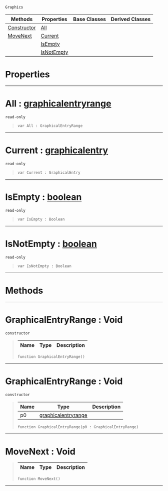  `Graphics`

|Methods|Properties|Base Classes|Derived Classes|
|---|---|---|---|
|[ Constructor](https://github.com/dragonCASTjosh/PlasmaDocs/blob/master/code_reference/class_reference/graphicalentryrange.markdown#graphicalentryrange-void)|[ All](https://github.com/dragonCASTjosh/PlasmaDocs/blob/master/code_reference/class_reference/graphicalentryrange.markdown#all-plasma-engine-document)| | |
|[ MoveNext](https://github.com/dragonCASTjosh/PlasmaDocs/blob/master/code_reference/class_reference/graphicalentryrange.markdown#movenext-void)|[ Current](https://github.com/dragonCASTjosh/PlasmaDocs/blob/master/code_reference/class_reference/graphicalentryrange.markdown#current-plasma-engine-docu)| | |
| |[ IsEmpty](https://github.com/dragonCASTjosh/PlasmaDocs/blob/master/code_reference/class_reference/graphicalentryrange.markdown#isempty-plasma-engine-docu)| | |
| |[ IsNotEmpty](https://github.com/dragonCASTjosh/PlasmaDocs/blob/master/code_reference/class_reference/graphicalentryrange.markdown#isnotempty-plasma-engine-d)| | |


 #  Properties


---  
 #  All : [graphicalentryrange](https://github.com/dragonCASTjosh/PlasmaDocs/blob/master/code_reference/class_reference/graphicalentryrange.markdown)

 `read-only`

> 
> ``` lang=cpp, name=Lightning
> var All : GraphicalEntryRange


---  
 #  Current : [graphicalentry](https://github.com/dragonCASTjosh/PlasmaDocs/blob/master/code_reference/class_reference/graphicalentry.markdown)

 `read-only`

> 
> ``` lang=cpp, name=Lightning
> var Current : GraphicalEntry


---  
 #  IsEmpty : [boolean](https://github.com/dragonCASTjosh/PlasmaDocs/blob/master/code_reference/lightning_base_types/boolean.markdown)

 `read-only`

> 
> ``` lang=cpp, name=Lightning
> var IsEmpty : Boolean


---  
 #  IsNotEmpty : [boolean](https://github.com/dragonCASTjosh/PlasmaDocs/blob/master/code_reference/lightning_base_types/boolean.markdown)

 `read-only`

> 
> ``` lang=cpp, name=Lightning
> var IsNotEmpty : Boolean


---  
 #  Methods


---  
 #  GraphicalEntryRange : Void

 `constructor`

> 
> |Name|Type|Description|
> |---|---|---|
> ``` lang=cpp, name=Lightning
> function GraphicalEntryRange()
> ``` 


---  
 #  GraphicalEntryRange : Void

 `constructor`

> 
> |Name|Type|Description|
> |---|---|---|
> |p0|[graphicalentryrange](https://github.com/dragonCASTjosh/PlasmaDocs/blob/master/code_reference/class_reference/graphicalentryrange.markdown)| |
> ``` lang=cpp, name=Lightning
> function GraphicalEntryRange(p0 : GraphicalEntryRange)
> ``` 


---  
 #  MoveNext : Void

> 
> |Name|Type|Description|
> |---|---|---|
> ``` lang=cpp, name=Lightning
> function MoveNext()
> ``` 


---  
 

 